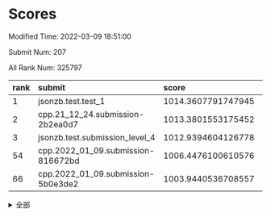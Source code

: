 # Scores

Modified Time: 2022-03-09 18:51:00

Submit Num: 207

All Rank Num: 325797

| rank |               submit               |       score        |       sigma        | pk_num |
| :--- | :--------------------------------- | :----------------- | :----------------- | :----- |
| 1    | jsonzb.test.test_1                 | 1014.3607791747945 | 0.8230224150042298 | 6295   |
| 2    | cpp.21_12_24.submission-2b2ea0d7   | 1013.3801553175452 | 0.8001161225429854 | 6294   |
| 3    | jsonzb.test.submission_level_4     | 1012.9394604126778 | 0.7576660248464102 | 6289   |
| 54   | cpp.2022_01_09.submission-816672bd | 1006.4476100610576 | 0.7176761608909282 | 6295   |
| 66   | cpp.2022_01_09.submission-5b0e3de2 | 1003.9440536708557 | 0.7090566107324527 | 6295   |


<details>
<summary>全部</summary>

| rank |                 submit                 |       score        |       sigma        | pk_num |
| :--- | :------------------------------------- | :----------------- | :----------------- | :----- |
| 1    | jsonzb.test.test_1                     | 1014.3607791747945 | 0.8230224150042298 | 6295   |
| 2    | cpp.21_12_24.submission-2b2ea0d7       | 1013.3801553175452 | 0.8001161225429854 | 6294   |
| 3    | jsonzb.test.submission_level_4         | 1012.9394604126778 | 0.7576660248464102 | 6289   |
| 4    | gobigger.level_3.submission_level_3_33 | 1012.9179446233331 | 0.7849587597172367 | 6297   |
| 5    | gobigger.level_3.submission_level_3_28 | 1011.2857144263559 | 0.7790981289099724 | 6292   |
| 6    | gobigger.level_3.submission_level_3_2  | 1011.2463548792508 | 0.8065723097359191 | 6298   |
| 7    | gobigger.level_3.submission_level_3_27 | 1011.2236054708013 | 0.7512701725994315 | 6299   |
| 8    | gobigger.level_3.submission_level_3_5  | 1010.9912715047286 | 0.7589814565071153 | 6293   |
| 9    | gobigger.level_3.submission_level_3_17 | 1010.9231363452352 | 0.7413418090150398 | 6298   |
| 10   | gobigger.level_3.submission_level_3_37 | 1010.8881149049051 | 0.7459211287400673 | 6297   |
| 11   | gobigger.level_3.submission_level_3_14 | 1010.7655377223351 | 0.7524229723655476 | 6294   |
| 12   | gobigger.level_3.submission_level_3_10 | 1010.5954479927493 | 0.7675847052684083 | 6296   |
| 13   | gobigger.level_3.submission_level_3_11 | 1010.4524420696176 | 0.7494913307097539 | 6296   |
| 14   | gobigger.level_3.submission_level_3_15 | 1010.4480109331395 | 0.7730385330346174 | 6297   |
| 15   | gobigger.level_3.submission_level_3_7  | 1010.4088407281005 | 0.7685594624798706 | 6293   |
| 16   | gobigger.level_3.submission_level_3_49 | 1010.2591685090091 | 0.7545800247731307 | 6292   |
| 17   | gobigger.level_3.submission_level_3_20 | 1010.2322102466253 | 0.7875903817864196 | 6292   |
| 18   | gobigger.level_3.submission_level_3_0  | 1010.2186479942338 | 0.7598900097354137 | 6300   |
| 19   | gobigger.level_3.submission_level_3_40 | 1010.2002498396989 | 0.7533706237311798 | 6298   |
| 20   | gobigger.level_3.submission_level_3_1  | 1010.1849715694208 | 0.7830420015502121 | 6289   |
| 21   | gobigger.level_3.submission_level_3_41 | 1010.1223049906698 | 0.755328520710219  | 6293   |
| 22   | gobigger.level_3.submission_level_3_46 | 1010.1046889800512 | 0.7671287893951936 | 6293   |
| 23   | gobigger.level_3.submission_level_3_44 | 1010.0695100300328 | 0.7729089412763476 | 6290   |
| 24   | gobigger.level_3.submission_level_3_24 | 1010.0611861477024 | 0.7509098511918562 | 6291   |
| 25   | gobigger.level_3.submission_level_3_36 | 1010.0232501355767 | 0.7531574315340746 | 6294   |
| 26   | gobigger.level_3.submission_level_3_8  | 1009.9757388480957 | 0.7426702803888313 | 6292   |
| 27   | gobigger.level_3.submission_level_3_26 | 1009.9748027030421 | 0.7646198606281801 | 6299   |
| 28   | gobigger.level_3.submission_level_3_43 | 1009.8495774461868 | 0.7483768557031096 | 6296   |
| 29   | gobigger.level_3.submission_level_3_25 | 1009.7014876069121 | 0.7450817645407328 | 6302   |
| 30   | gobigger.level_3.submission_level_3_22 | 1009.6777866177201 | 0.7929970839998022 | 6293   |
| 31   | gobigger.level_3.submission_level_3_29 | 1009.6659605383514 | 0.772581972667021  | 6294   |
| 32   | gobigger.level_3.submission_level_3_16 | 1009.6305185318959 | 0.7452103374199144 | 6295   |
| 33   | gobigger.level_3.submission_level_3_3  | 1009.5733677091042 | 0.7585263435818288 | 6294   |
| 34   | gobigger.level_3.submission_level_3_35 | 1009.5369164640894 | 0.7646943775484449 | 6293   |
| 35   | gobigger.level_3.submission_level_3_39 | 1009.5307729955724 | 0.7526356482003964 | 6297   |
| 36   | gobigger.level_3.submission_level_3_48 | 1009.4346752612157 | 0.7405072995240798 | 6296   |
| 37   | gobigger.level_3.submission_level_3_21 | 1009.3333356176613 | 0.7605549583444698 | 6289   |
| 38   | gobigger.level_3.submission_level_3_6  | 1009.2432251212857 | 0.7476947157050374 | 6296   |
| 39   | gobigger.level_3.submission_level_3_9  | 1009.1930277329631 | 0.7429565338062696 | 6293   |
| 40   | gobigger.level_3.submission_level_3_42 | 1009.1839840604159 | 0.7656880410690458 | 6294   |
| 41   | gobigger.level_3.submission_level_3_30 | 1009.1777812859075 | 0.7603559456404853 | 6293   |
| 42   | gobigger.level_3.submission_level_3_45 | 1009.1351317055968 | 0.7367697686606922 | 6295   |
| 43   | gobigger.level_3.submission_level_3_19 | 1009.0437502024546 | 0.7442454059649283 | 6293   |
| 44   | gobigger.level_3.submission_level_3_47 | 1008.9817272710876 | 0.742749063950223  | 6301   |
| 45   | gobigger.level_3.submission_level_3_13 | 1008.9539366413494 | 0.7390168435463367 | 6300   |
| 46   | gobigger.level_3.submission_level_3_12 | 1008.7777848599206 | 0.7339232998673119 | 6296   |
| 47   | gobigger.level_3.submission_level_3_23 | 1008.7670582851329 | 0.7498645621309722 | 6295   |
| 48   | gobigger.level_3.submission_level_3_4  | 1008.7443222488513 | 0.7432652831922377 | 6294   |
| 49   | gobigger.level_3.submission_level_3_34 | 1008.651824182679  | 0.7342060070905932 | 6296   |
| 50   | gobigger.level_3.submission_level_3_31 | 1008.5251882608109 | 0.7413296459392787 | 6299   |
| 51   | gobigger.level_3.submission_level_3_18 | 1008.4543094335659 | 0.7597169198279313 | 6297   |
| 52   | gobigger.level_3.submission_level_3_38 | 1008.1939198494953 | 0.7471642903582927 | 6296   |
| 53   | gobigger.level_3.submission_level_3_32 | 1008.052624115292  | 0.7544691423018467 | 6302   |
| 54   | cpp.2022_01_09.submission-816672bd     | 1006.4476100610576 | 0.7176761608909282 | 6295   |
| 55   | gobigger.level_1.submission_level_1_46 | 1004.909697026533  | 0.7151785503558352 | 6293   |
| 56   | gobigger.level_1.submission_level_1_29 | 1004.6609762658089 | 0.7140972224921157 | 6295   |
| 57   | gobigger.level_1.submission_level_1_20 | 1004.6407788780687 | 0.7209198875636817 | 6290   |
| 58   | gobigger.level_1.submission_level_1_27 | 1004.6198758917056 | 0.7263750291279099 | 6297   |
| 59   | gobigger.level_1.submission_level_1_10 | 1004.2960217036486 | 0.7193047242367311 | 6298   |
| 60   | gobigger.level_1.submission_level_1_49 | 1004.19432639032   | 0.7298035144792118 | 6299   |
| 61   | gobigger.level_1.submission_level_1_37 | 1004.0818188514653 | 0.7228948277755507 | 6296   |
| 62   | gobigger.level_1.submission_level_1_7  | 1004.0755022550899 | 0.7097383722604687 | 6298   |
| 63   | gobigger.level_1.submission_level_1_1  | 1004.05744084207   | 0.7131642419077632 | 6293   |
| 64   | gobigger.level_1.submission_level_1_47 | 1004.040279440247  | 0.7200309983881662 | 6296   |
| 65   | gobigger.level_1.submission_level_1_12 | 1004.0121422061437 | 0.7071022866548835 | 6292   |
| 66   | cpp.2022_01_09.submission-5b0e3de2     | 1003.9440536708557 | 0.7090566107324527 | 6295   |
| 67   | gobigger.level_1.submission_level_1_5  | 1003.8628968763269 | 0.7110018761144475 | 6296   |
| 68   | gobigger.level_1.submission_level_1_4  | 1003.7170127073101 | 0.7204497151401011 | 6299   |
| 69   | gobigger.level_1.submission_level_1_41 | 1003.6978125425991 | 0.7248552529988646 | 6295   |
| 70   | gobigger.level_1.submission_level_1_28 | 1003.6704786528204 | 0.7118965186667016 | 6298   |
| 71   | gobigger.level_1.submission_level_1_18 | 1003.5368865635734 | 0.7256709468321979 | 6299   |
| 72   | gobigger.level_1.submission_level_1_0  | 1003.5360790236299 | 0.7096703915114658 | 6297   |
| 73   | gobigger.level_1.submission_level_1_39 | 1003.5161980257325 | 0.7221901198622624 | 6294   |
| 74   | gobigger.level_1.submission_level_1_36 | 1003.4932082932933 | 0.7119632812868582 | 6293   |
| 75   | gobigger.level_1.submission_level_1_17 | 1003.4531997690173 | 0.7014368924826867 | 6300   |
| 76   | gobigger.level_1.submission_level_1_45 | 1003.4329373825196 | 0.7100059275632661 | 6294   |
| 77   | gobigger.level_1.submission_level_1_16 | 1003.4233722738732 | 0.7074002210607959 | 6298   |
| 78   | gobigger.level_1.submission_level_1_2  | 1003.388876195114  | 0.7281146656641704 | 6293   |
| 79   | gobigger.level_1.submission_level_1_23 | 1003.3846841157275 | 0.7107192077809945 | 6292   |
| 80   | gobigger.level_1.submission_level_1_24 | 1003.2313316482733 | 0.7247559425791467 | 6295   |
| 81   | gobigger.level_1.submission_level_1_31 | 1003.2255381126689 | 0.7158630783198476 | 6298   |
| 82   | gobigger.level_1.submission_level_1_42 | 1003.2253228928553 | 0.7102204444536405 | 6298   |
| 83   | gobigger.level_1.submission_level_1_3  | 1003.1544422435677 | 0.7008545728803768 | 6291   |
| 84   | gobigger.level_1.submission_level_1_35 | 1003.1234056937178 | 0.7091936102267342 | 6300   |
| 85   | gobigger.level_1.submission_level_1_22 | 1003.0917676286476 | 0.7096868929133351 | 6295   |
| 86   | gobigger.level_1.submission_level_1_9  | 1003.0733093799945 | 0.7118967234784012 | 6292   |
| 87   | gobigger.level_1.submission_level_1_40 | 1003.0143454071027 | 0.7073220730578057 | 6292   |
| 88   | gobigger.level_1.submission_level_1_21 | 1003.0103617523267 | 0.7102286778295498 | 6298   |
| 89   | gobigger.level_1.submission_level_1_38 | 1002.9269487608956 | 0.7177133699345611 | 6294   |
| 90   | gobigger.level_1.submission_level_1_32 | 1002.8636375810523 | 0.7109468083596651 | 6291   |
| 91   | gobigger.level_1.submission_level_1_19 | 1002.7332523411194 | 0.7236412391680358 | 6297   |
| 92   | gobigger.level_1.submission_level_1_48 | 1002.7251244541525 | 0.7135777084722642 | 6297   |
| 93   | gobigger.level_1.submission_level_1_8  | 1002.7145973198583 | 0.7105920777826599 | 6295   |
| 94   | gobigger.level_1.submission_level_1_33 | 1002.6467158917296 | 0.721896700744607  | 6297   |
| 95   | gobigger.level_1.submission_level_1_13 | 1002.6277785202515 | 0.7037760054747183 | 6293   |
| 96   | gobigger.level_1.submission_level_1_25 | 1002.6164210554402 | 0.7172333203738452 | 6300   |
| 97   | gobigger.level_1.submission_level_1_43 | 1002.5640327542903 | 0.7011286857964979 | 6289   |
| 98   | gobigger.level_1.submission_level_1_30 | 1002.5521825962927 | 0.7082045652861961 | 6297   |
| 99   | gobigger.level_1.submission_level_1_15 | 1002.4786835045354 | 0.7121372744967754 | 6294   |
| 100  | gobigger.level_1.submission_level_1_34 | 1002.4784388568488 | 0.7037741483184182 | 6299   |
| 101  | gobigger.level_1.submission_level_1_6  | 1002.2182522335678 | 0.7106917309836863 | 6299   |
| 102  | gobigger.level_1.submission_level_1_14 | 1002.0323930275881 | 0.7069686402550968 | 6298   |
| 103  | gobigger.level_1.submission_level_1_11 | 1001.9737402477834 | 0.7151056505314453 | 6303   |
| 104  | gobigger.level_1.submission_level_1_44 | 1001.9168724848262 | 0.7021285790306029 | 6297   |
| 105  | gobigger.level_1.submission_level_1_26 | 1001.8561547899237 | 0.7135614506411441 | 6290   |
| 106  | gobigger.random.submission_random_28   | 998.5581712616287  | 0.7114631776547117 | 6302   |
| 107  | gobigger.random.submission_random_29   | 997.4851192201972  | 0.6995895216049619 | 6296   |
| 108  | gobigger.random.submission_random_46   | 997.3875003278024  | 0.7108568354267502 | 6298   |
| 109  | gobigger.random.submission_random_12   | 996.742024543031   | 0.7064671276757055 | 6297   |
| 110  | gobigger.random.submission_random_39   | 996.7247703367503  | 0.704865378425783  | 6295   |
| 111  | gobigger.random.submission_random_5    | 996.6965038122784  | 0.7016156110529784 | 6296   |
| 112  | gobigger.random.submission_random_1    | 996.662301643777   | 0.7086099566251143 | 6297   |
| 113  | gobigger.random.submission_random_17   | 996.6523722740337  | 0.7029893741227687 | 6295   |
| 114  | gobigger.random.submission_random_19   | 996.6465670226394  | 0.7132063680149565 | 6296   |
| 115  | gobigger.random.submission_random_8    | 996.6453020854285  | 0.6995129052929255 | 6295   |
| 116  | gobigger.random.submission_random_27   | 996.6211240652781  | 0.7227352304248128 | 6295   |
| 117  | gobigger.random.submission_random_9    | 996.6151669098361  | 0.7150426607453388 | 6296   |
| 118  | gobigger.random.submission_random_16   | 996.5885901209246  | 0.6990146156461935 | 6301   |
| 119  | gobigger.random.submission_random_32   | 996.5885075436468  | 0.7064577200417267 | 6298   |
| 120  | gobigger.random.submission_random_23   | 996.5537486453981  | 0.703250720651056  | 6292   |
| 121  | gobigger.random.submission_random_31   | 996.5497279626829  | 0.7155722602720459 | 6294   |
| 122  | gobigger.random.submission_random_36   | 996.4516307510148  | 0.7165028702873273 | 6290   |
| 123  | gobigger.random.submission_random_0    | 996.3094501673822  | 0.7205777866042095 | 6296   |
| 124  | gobigger.random.submission_random_25   | 996.3029884135111  | 0.7160813333568464 | 6301   |
| 125  | gobigger.random.submission_random_15   | 996.268938703847   | 0.7117168276513457 | 6296   |
| 126  | gobigger.random.submission_random_14   | 996.2666132052107  | 0.7257672373635607 | 6294   |
| 127  | gobigger.random.submission_random_11   | 996.2316291872775  | 0.7250449173999511 | 6298   |
| 128  | gobigger.random.submission_random_45   | 996.1888144161442  | 0.6994321763668948 | 6298   |
| 129  | gobigger.random.submission_random_18   | 996.1480742322499  | 0.7159302056007044 | 6294   |
| 130  | gobigger.random.submission_random_20   | 996.12874728562    | 0.7184695772609869 | 6296   |
| 131  | gobigger.random.submission_random_13   | 996.0302833462333  | 0.7069166505055843 | 6300   |
| 132  | gobigger.random.submission_random_4    | 996.0023652375409  | 0.7069616826519838 | 6292   |
| 133  | gobigger.random.submission_random_24   | 995.8842646822918  | 0.7309805625532814 | 6291   |
| 134  | gobigger.random.submission_random_26   | 995.8440676051513  | 0.7126412556127268 | 6297   |
| 135  | gobigger.random.submission_random_6    | 995.805633687287   | 0.7138813980416316 | 6295   |
| 136  | gobigger.random.submission_random_42   | 995.8041979231288  | 0.6907486473797048 | 6292   |
| 137  | gobigger.random.submission_random_43   | 995.7909615304885  | 0.7259825378984139 | 6298   |
| 138  | gobigger.random.submission_random_7    | 995.7479419004327  | 0.7065802702412228 | 6299   |
| 139  | gobigger.random.submission_random_40   | 995.7084179686101  | 0.7030997325711117 | 6290   |
| 140  | gobigger.random.submission_random_30   | 995.7078207061791  | 0.7048167445573167 | 6291   |
| 141  | gobigger.random.submission_random_41   | 995.6934666271619  | 0.6957978228235352 | 6295   |
| 142  | gobigger.random.submission_random_44   | 995.6435503969002  | 0.7221027514667648 | 6295   |
| 143  | gobigger.random.submission_random_47   | 995.5446652655424  | 0.7060393363987969 | 6293   |
| 144  | gobigger.random.submission_random_48   | 995.347371505918   | 0.7054845675723259 | 6297   |
| 145  | gobigger.random.submission_random_22   | 995.3300171053446  | 0.7033709064536382 | 6299   |
| 146  | gobigger.random.submission_random_49   | 995.2639841280908  | 0.7030276227256861 | 6295   |
| 147  | gobigger.random.submission_random_35   | 995.261658600016   | 0.7173228856988944 | 6297   |
| 148  | gobigger.random.submission_random_21   | 995.249849282147   | 0.7085710236497074 | 6295   |
| 149  | gobigger.random.submission_random_34   | 995.0951453835174  | 0.7062526349148673 | 6291   |
| 150  | gobigger.random.submission_random_33   | 995.033918510944   | 0.7196770711468912 | 6298   |
| 151  | gobigger.random.submission_random_37   | 994.8459967430147  | 0.7232027562180569 | 6293   |
| 152  | gobigger.random.submission_random_10   | 994.7227398665074  | 0.7111691740980897 | 6296   |
| 153  | gobigger.random.submission_random_38   | 994.7072376946475  | 0.715286401414084  | 6297   |
| 154  | gobigger.random.submission_random_3    | 994.6087022865797  | 0.7272841034185602 | 6297   |
| 155  | gobigger.random.submission_random_2    | 994.4616059887936  | 0.7122718224514316 | 6297   |
| 156  | gobigger.level_2.submission_level_2_45 | 994.2201850207177  | 0.7370137543314349 | 6295   |
| 157  | gobigger.level_2.submission_level_2_10 | 994.0316940745237  | 0.7330888878322905 | 6294   |
| 158  | gobigger.level_2.submission_level_2_49 | 993.994917205551   | 0.7452289289825649 | 6299   |
| 159  | gobigger.level_2.submission_level_2_18 | 993.7499393550759  | 0.7236696362254061 | 6298   |
| 160  | gobigger.level_2.submission_level_2_30 | 993.6722764162392  | 0.7503815001283664 | 6294   |
| 161  | gobigger.level_2.submission_level_2_31 | 993.6485577571261  | 0.7162470675073487 | 6296   |
| 162  | gobigger.level_2.submission_level_2_48 | 993.4653584732398  | 0.735566090270331  | 6296   |
| 163  | gobigger.level_2.submission_level_2_26 | 993.4407860954753  | 0.7274339500102497 | 6295   |
| 164  | gobigger.level_2.submission_level_2_9  | 993.3846315926443  | 0.7253171731649612 | 6293   |
| 165  | gobigger.level_2.submission_level_2_14 | 993.2743399424479  | 0.7407217584752213 | 6302   |
| 166  | gobigger.level_2.submission_level_2_19 | 993.1842371202806  | 0.725520620062915  | 6295   |
| 167  | gobigger.level_2.submission_level_2_12 | 993.1234265955143  | 0.7461510906814974 | 6291   |
| 168  | gobigger.level_2.submission_level_2_7  | 993.1110387932642  | 0.7220194997364082 | 6295   |
| 169  | gobigger.level_2.submission_level_2_32 | 993.066965251245   | 0.7680967141369555 | 6294   |
| 170  | gobigger.level_2.submission_level_2_41 | 993.0499069167091  | 0.734597017747377  | 6293   |
| 171  | gobigger.level_2.submission_level_2_34 | 992.8943218656668  | 0.7412977370690992 | 6299   |
| 172  | gobigger.level_2.submission_level_2_2  | 992.8282843486567  | 0.7375909898294934 | 6297   |
| 173  | gobigger.level_2.submission_level_2_3  | 992.8242725964766  | 0.7395527362026028 | 6300   |
| 174  | gobigger.level_2.submission_level_2_47 | 992.7579861373811  | 0.7518714622188413 | 6292   |
| 175  | gobigger.level_2.submission_level_2_27 | 992.660185721641   | 0.7539868342525272 | 6293   |
| 176  | gobigger.level_2.submission_level_2_29 | 992.4002238628647  | 0.7427296343354162 | 6299   |
| 177  | gobigger.level_2.submission_level_2_44 | 992.3937325974589  | 0.7501481776319325 | 6289   |
| 178  | gobigger.level_2.submission_level_2_40 | 992.2482770478049  | 0.7360340305825605 | 6300   |
| 179  | gobigger.level_2.submission_level_2_13 | 992.2223192192329  | 0.7400465332677838 | 6298   |
| 180  | gobigger.level_2.submission_level_2_8  | 992.1273294027428  | 0.7579624147711451 | 6295   |
| 181  | gobigger.level_2.submission_level_2_28 | 992.1202804623085  | 0.7326660630102478 | 6298   |
| 182  | gobigger.level_2.submission_level_2_22 | 992.0694964425995  | 0.725977664814897  | 6296   |
| 183  | gobigger.level_2.submission_level_2_1  | 991.9729512960741  | 0.7531486535720506 | 6293   |
| 184  | gobigger.level_2.submission_level_2_17 | 991.9189313519355  | 0.7485420537788453 | 6297   |
| 185  | gobigger.level_2.submission_level_2_21 | 991.8658489712734  | 0.7508772442195961 | 6296   |
| 186  | gobigger.level_2.submission_level_2_20 | 991.8007009190655  | 0.7480402669025632 | 6294   |
| 187  | gobigger.level_2.submission_level_2_39 | 991.6618284529718  | 0.7429847618170751 | 6295   |
| 188  | gobigger.level_2.submission_level_2_24 | 991.6252412303761  | 0.758997074060311  | 6297   |
| 189  | gobigger.level_2.submission_level_2_0  | 991.5705294995236  | 0.7632381544474526 | 6295   |
| 190  | gobigger.level_2.submission_level_2_43 | 991.5621741123407  | 0.7371464964886906 | 6293   |
| 191  | gobigger.level_2.submission_level_2_5  | 991.5176773168007  | 0.7532256908014137 | 6296   |
| 192  | gobigger.level_2.submission_level_2_23 | 991.4001642026503  | 0.7450702781749537 | 6296   |
| 193  | gobigger.level_2.submission_level_2_36 | 991.1660060113082  | 0.754149581823683  | 6297   |
| 194  | gobigger.level_2.submission_level_2_37 | 991.1268406581527  | 0.7565202673656612 | 6298   |
| 195  | gobigger.level_2.submission_level_2_38 | 991.1069841382953  | 0.7422434639269636 | 6296   |
| 196  | gobigger.level_2.submission_level_2_11 | 991.0950770177509  | 0.7659666036842244 | 6296   |
| 197  | gobigger.level_2.submission_level_2_46 | 991.0143997573244  | 0.7593226103274145 | 6296   |
| 198  | gobigger.level_2.submission_level_2_6  | 990.9460705106484  | 0.7476864436622316 | 6296   |
| 199  | gobigger.level_2.submission_level_2_33 | 990.8594876849436  | 0.7444158795971334 | 6296   |
| 200  | gobigger.level_2.submission_level_2_15 | 990.738599332914   | 0.7452898805109385 | 6296   |
| 201  | gobigger.level_2.submission_level_2_4  | 990.7071457201553  | 0.7500835200622655 | 6298   |
| 202  | gobigger.level_2.submission_level_2_42 | 990.6414371238492  | 0.7612915158475786 | 6295   |
| 203  | gobigger.level_2.submission_level_2_16 | 990.5657937178376  | 0.753692591150829  | 6300   |
| 204  | gobigger.level_2.submission_level_2_35 | 990.5245979242919  | 0.7436858603349361 | 6296   |
| 205  | gobigger.level_2.submission_level_2_25 | 989.6240767398475  | 0.7682931693184618 | 6305   |
| 206  | gobigger.none.submission_none_0        | 978.693243410193   | 1.2223884130041796 | 6296   |
| 207  | gobigger.none.submission_none_1        | 976.7425405507117  | 1.4135017019856018 | 6292   |

</details>